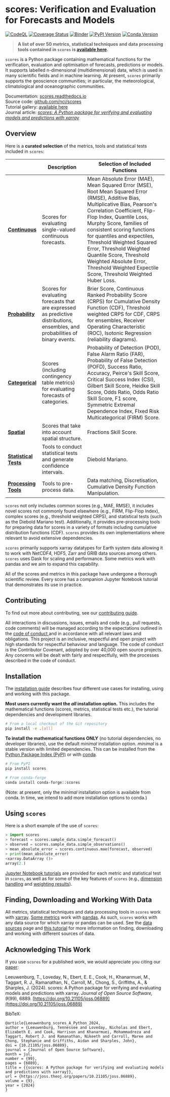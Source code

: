 # scores: Verification and Evaluation for Forecasts and Models

[![CodeQL](https://github.com/nci/scores/actions/workflows/github-code-scanning/codeql/badge.svg)](https://github.com/nci/scores/actions/workflows/github-code-scanning/codeql) [![Coverage Status](https://coveralls.io/repos/github/nci/scores/badge.svg)](https://coveralls.io/github/nci/scores) [![Binder](https://mybinder.org/badge_logo.svg)](https://mybinder.org/v2/gh/nci/scores/main?labpath=tutorials%2FTutorial_Gallery.ipynb) [![PyPI Version](https://img.shields.io/pypi/v/scores.svg)](https://pypi.org/project/scores/) [![Conda Version](https://img.shields.io/conda/vn/conda-forge/scores.svg)](https://anaconda.org/conda-forge/scores)

> 
> **A list of over 50 metrics, statistical techniques and data processing tools contained in `scores` is [available here](https://scores.readthedocs.io/en/stable/included.html).**

`scores` is a Python package containing mathematical functions for the verification, evaluation and optimisation of forecasts, predictions or models. It supports labelled n-dimensional (multidimensional) data, which is used in many scientific fields and in machine learning. At present, `scores` primarily supports the geoscience communities; in particular, the meteorological, climatological and oceanographic communities.

Documentation: [scores.readthedocs.io](https://scores.readthedocs.io)  
Source code: [github.com/nci/scores](https://github.com/nci/scores)  
Tutorial gallery: [available here](https://scores.readthedocs.io/en/stable/tutorials/Tutorial_Gallery.html)  
Journal article: [*scores: A Python package for verifying and evaluating models and predictions with xarray*](https://doi.org/10.21105/joss.06889)

## Overview
Here is a **curated selection** of the metrics, tools and statistical tests included in `scores`:

|                       	| **Description** 	| **Selection of Included Functions** 	|
|-----------------------	|-----------------	|--------------	|
| **[Continuous](https://scores.readthedocs.io/en/stable/included.html#continuous)**        	|Scores for evaluating single-valued continuous forecasts.                  	|Mean Absolute Error (MAE), Mean Squared Error (MSE), Root Mean Squared Error (RMSE), Additive Bias, Multiplicative Bias, Pearson's Correlation Coefficient, Flip-Flop Index, Quantile Loss, Murphy Score, families of consistent scoring functions for quantiles and expectiles, Threshold Weighted Squared Error, Threshold Weighted Quantile Score, Threshold Weighted Absolute Error, Threshold Weighted Expectile Score, Threshold Weighted Huber Loss.             	|
| **[Probability](https://scores.readthedocs.io/en/stable/included.html#probability)**       	|Scores for evaluating forecasts that are expressed as predictive distributions, ensembles, and probabilities of binary events.                 	|Brier Score, Continuous Ranked Probability Score (CRPS) for Cumulative Density Function (CDF), Threshold weighted CRPS for CDF, CRPS for ensembles, Receiver Operating Characteristic (ROC), Isotonic Regression (reliability diagrams).              	|
| **[Categorical](https://scores.readthedocs.io/en/stable/included.html#categorical)**       	|Scores (including contingency table metrics) for evaluating forecasts of categories.                	|Probability of Detection (POD), False Alarm Ratio (FAR), Probability of False Detection (POFD), Success Ratio, Accuracy, Peirce's Skill Score, Critical Success Index (CSI), Gilbert Skill Score, Heidke Skill Score, Odds Ratio, Odds Ratio Skill Score, F1 score, Symmetric Extremal Dependence Index, FIxed Risk Multicategorical (FIRM) Score.               	|
| **[Spatial](https://scores.readthedocs.io/en/stable/included.html#spatial)** 	|Scores that take into account spatial structure.                 	|Fractions Skill Score.              	|
| **[Statistical Tests](https://scores.readthedocs.io/en/stable/included.html#statistical-tests)** 	|Tools to conduct statistical tests and generate confidence intervals.                 	|Diebold Mariano.              	|
| **[Processing Tools](https://scores.readthedocs.io/en/stable/included.html#processing-tools-for-preparing-data)**        	|Tools to pre-process data.                 	|Data matching, Discretisation, Cumulative Density Function Manipulation.              	|


`scores` not only includes common scores (e.g., MAE, RMSE), it includes novel scores not commonly found elsewhere (e.g., FIRM, Flip-Flop Index), complex scores (e.g., threshold weighted CRPS), and statistical tests (such as the Diebold Mariano test). Additionally, it provides pre-processing tools for preparing data for scores in a variety of formats including cumulative distribution functions (CDF). `scores` provides its own implementations where relevant to avoid extensive dependencies.

`scores` primarily supports xarray datatypes for Earth system data allowing it to work with NetCDF4, HDF5, Zarr and GRIB data sources among others. `scores` uses Dask for scaling and performance. Some metrics work with pandas and we aim to expand this capability. 

All of the scores and metrics in this package have undergone a thorough scientific review. Every score has a companion Jupyter Notebook tutorial that demonstrates its use in practice.

## Contributing
To find out more about contributing, see our [contributing guide](https://scores.readthedocs.io/en/stable/contributing.html).

All interactions in discussions, issues, emails and code (e.g., pull requests, code comments) will be managed according to the expectations outlined in the [ code of conduct ](https://github.com/nci/scores/blob/main/CODE_OF_CONDUCT.md) and in accordance with all relevant laws and obligations. This project is an inclusive, respectful and open project with high standards for respectful behaviour and language. The code of conduct is the Contributor Covenant, adopted by over 40,000 open source projects. Any concerns will be dealt with fairly and respectfully, with the processes described in the code of conduct.

## Installation

The [installation guide](https://scores.readthedocs.io/en/stable/installation.html) describes four different use cases for installing, using and working with this package.

**Most users currently want the *all* installation option.** This includes the mathematical functions (scores, metrics, statistical tests etc.), the tutorial dependencies and development libraries.

```bash
# From a local checkout of the Git repository
pip install -e .[all]
```
**To install the mathematical functions ONLY** (no tutorial dependencies, no developer libraries), use the default *minimal* installation option. *minimal* is a stable version with limited dependencies. This can be installed from the [Python Package Index (PyPI)](https://pypi.org/project/scores/) or with [conda](https://anaconda.org/conda-forge/scores).

```bash
# From PyPI
pip install scores
```
```bash
# From conda-forge
conda install conda-forge::scores
```
(Note: at present, only the *minimal* installation option is available from conda. In time, we intend to add more installation options to conda.)

## Using `scores`

Here is a short example of the use of `scores`:

```py
> import scores
> forecast = scores.sample_data.simple_forecast()
> observed = scores.sample_data.simple_observations()
> mean_absolute_error = scores.continuous.mae(forecast, observed)
> print(mean_absolute_error)
<xarray.DataArray ()>
array(2.)
```
[Jupyter Notebook tutorials](https://scores.readthedocs.io/en/stable/tutorials/Tutorial_Gallery.html) are provided for each metric and statistical test in `scores`, as well as for some of the key features of `scores` (e.g., [dimension handling](https://scores.readthedocs.io/en/stable/tutorials/Dimension_Handling.html) and [weighting results](https://scores.readthedocs.io/en/stable/tutorials/Weighting_Results.html)). 

## Finding, Downloading and Working With Data

All metrics, statistical techniques and data processing tools in `scores` work with [xarray](https://xarray.dev). [Some metrics](https://scores.readthedocs.io/en/stable/included.html#pandas) work with [pandas](https://pandas.pydata.org/). As such, `scores` works with any data source for which xarray or pandas can be used. See the [data sources](https://scores.readthedocs.io/en/stable/data.html) page and [this tutorial](https://scores.readthedocs.io/en/stable/tutorials/First_Data_Fetching.html) for more information on finding, downloading and working with different sources of data.

## Acknowledging This Work

If you use `scores` for a published work, we would appreciate you citing our [paper](https://doi.org/10.21105/joss.06889):

Leeuwenburg, T., Loveday, N., Ebert, E. E., Cook, H., Khanarmuei, M., Taggart, R. J., Ramanathan, N., Carroll, M., Chong, S., Griffiths, A., & Sharples, J. (2024). scores: A Python package for verifying and evaluating models and predictions with xarray. *Journal of Open Source Software, 9*(99), 6889. [https://doi.org/10.21105/joss.06889](https://doi.org/10.21105/joss.06889)

BibTeX:
```
@article{Leeuwenburg_scores_A_Python_2024,
author = {Leeuwenburg, Tennessee and Loveday, Nicholas and Ebert, Elizabeth E. and Cook, Harrison and Khanarmuei, Mohammadreza and Taggart, Robert J. and Ramanathan, Nikeeth and Carroll, Maree and Chong, Stephanie and Griffiths, Aidan and Sharples, John},
doi = {10.21105/joss.06889},
journal = {Journal of Open Source Software},
month = jul,
number = {99},
pages = {6889},
title = {{scores: A Python package for verifying and evaluating models and predictions with xarray}},
url = {https://joss.theoj.org/papers/10.21105/joss.06889},
volume = {9},
year = {2024}
}
```
